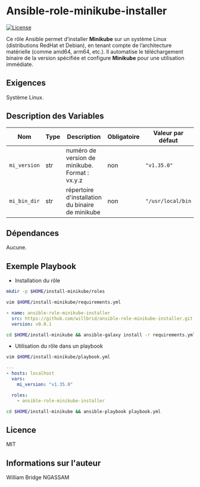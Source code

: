 # Ansible-role-minikube-installer

[![License](https://img.shields.io/badge/license-MIT-blue.svg)](https://github.com/willbrid/ansible-role-minikube-installer/blob/main/LICENSE)

Ce rôle Ansible permet d’installer **Minikube** sur un système Linux (distributions RedHat et Debian), en tenant compte de l’architecture matérielle (comme amd64, arm64, etc.). Il automatise le téléchargement binaire de la version spécifiée et configure **Minikube** pour une utilisation immédiate.

## Exigences

Système Linux.

## Description des Variables

|Nom|Type|Description|Obligatoire|Valeur par défaut|
|---|----|-----------|-----------|-----------------|
`mi_version`|str|numéro de version de minikube. Format : vx.y.z|non|`"v1.35.0"`
`mi_bin_dir`|str|répertoire d'installation du binaire de minikube|non|`"/usr/local/bin`

## Dépendances

Aucune.

## Exemple Playbook

- Installation du rôle

```bash
mkdir -p $HOME/install-minikube/roles
```

```bash
vim $HOME/install-minikube/requirements.yml
```

```yaml
- name: ansible-role-minikube-installer
  src: https://github.com/willbrid/ansible-role-minikube-installer.git
  version: v0.0.1
```

```bash
cd $HOME/install-minikube && ansible-galaxy install -r requirements.yml --roles-path roles
```

- Utilisation du rôle dans un playbook

```bash
vim $HOME/install-minikube/playbook.yml
```

```yaml
---
- hosts: localhost
  vars:
    mi_version: "v1.35.0"

  roles:
    - ansible-role-minikube-installer
```

```bash
cd $HOME/install-minikube && ansible-playbook playbook.yml
```

## Licence

MIT

## Informations sur l'auteur

William Bridge NGASSAM
